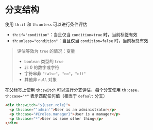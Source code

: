 # 分支结构

使用 `th:if` 和 `th:unless` 可以进行条件评估

* `th:if="condition"`：当且仅当 `condition=true` 时，当前标签有效
* `th:unless="condition"`：当且仅当 `condition=false` 时，当前标签有效

> 评估等效为 `true` 的情况：变量
>
> * `boolean` 类型的 `true`
> * 非 0 的数字或字符
> * 字符串非 `"false"`，`"no"`，`"off"`
> * 其他非 `null` 对象

在父标签上使用 `th:switch` 可以进行分支评估，每个分支使用 `th:case`，`th:case="*"` 表示匹配任何值（相当于 `default` 分支）

```html
<div th:switch="${user.role}">
  <p th:case="'admin'">User is an administrator</p>
  <p th:case="#{roles.manager}">User is a manager</p>
  <p th:case="*">User is some other thing</p>
</div>
```
